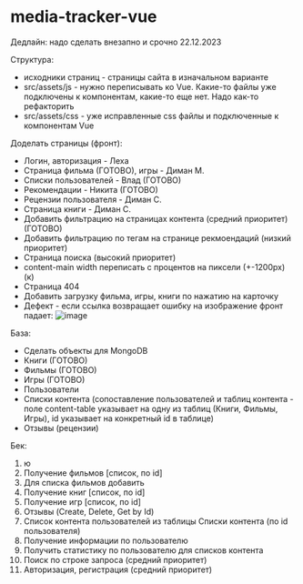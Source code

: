 # media-tracker-vue
Дедлайн: надо сделать внезапно и срочно 22.12.2023

Структура:
- исходники страниц - страницы сайта в изначальном варианте
- src/assets/js - нужно переписывать ко Vue. Какие-то файлы уже подключены к компонентам, какие-то еще нет. 
Надо как-то рефакторить
- src/assets/css - уже исправленные css файлы и подключенные к компонентам Vue


Доделать страницы (фронт):
 - Логин, авторизация - Леха
 - Страница фильма (ГОТОВО), игры - Диман М.
 - Списки пользователей - Влад (ГОТОВО)
 - Рекомендации - Никита (ГОТОВО)
 - Рецензии пользователя - Диман С.
 - Страница книги - Диман С.
 - Добавить фильтрацию на страницах контента (средний приоритет) (ГОТОВО)
 - Добавить фильтрацию по тегам на странице рекмоендаций (низкий приоритет)
 - Страница поиска (высокий приоритет)
 - content-main width переписать с процентов на пиксели (+-1200px) (к)
 - Страница 404
 - Добавить загрузку фильма, игры, книги по нажатию на карточку
- Дефект - если ссылка возвращает ошибку на изображение фронт падает:
![image](https://github.com/RedRad1sh/media-tracker-vue/assets/52159149/9d82e5ff-2b25-49fc-8c54-0a965d77cd63)

База:
 - Сделать объекты для MongoDB
  - Книги (ГОТОВО)
  - Фильмы (ГОТОВО)
  - Игры (ГОТОВО)
  - Пользователи
  - Списки контента (сопоставление пользователей и таблиц контента - поле content-table указывает на одну из таблиц (Книги, Фильмы, Игры), id указывает на конкретный id в таблице)
  - Отзывы (рецензии)

Бек:
1. ю
2. Получение фильмов [список, по id]
3. Для списка фильмов добавить
4. Получение книг [список, по id]
5. Получение игр [список, по id]
6. Отзывы (Create, Delete, Get by Id)
7. Список контента пользователей из таблицы Списки контента (по id пользователя)
8. Получение информации по пользователю
9. Получить статистику по пользователю для списков контента
10. Поиск по строке запроса (средний приоритет)
11. Авторизация, регистрация (средний приоритет)


